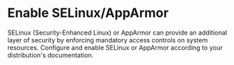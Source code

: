 # Enable SELinux/AppArmor
SELinux (Security-Enhanced Linux) or AppArmor can provide an additional layer of security by enforcing mandatory access controls on system resources. Configure and enable SELinux or AppArmor according to your distribution's documentation.












